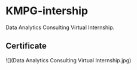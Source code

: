 # KMPG-intership
Data Analytics Consulting Virtual Internship.

## Certificate
![](Data Analytics Consulting Virtual Internship.jpg)
